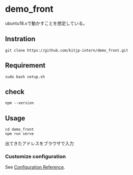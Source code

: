 # demo_front
ubuntu18.xで動かすことを想定している。

## Instration
```
git clone https://github.com/kitjp-intern/demo_front.git
```

## Requirement
```
sudo bash setup.sh
```

## check
```
npm --version
```

## Usage
```
cd demo_front
npm run serve
```


出てきたアドレスをブラウザで入力


### Customize configuration
See [Configuration Reference](https://cli.vuejs.org/config/).
